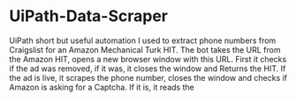 # UiPath-Data-Scraper
UiPath short but useful automation I used to extract phone numbers from Craigslist for an Amazon Mechanical Turk HIT. The bot takes the URL from the Amazon HIT, opens a new browser window with this URL. First it checks if the ad was removed, if it was, it closes the window and Returns the HIT. If the ad is live, it scrapes the phone number, closes the window and checks if Amazon is asking for a Captcha. If it is, it reads the 
